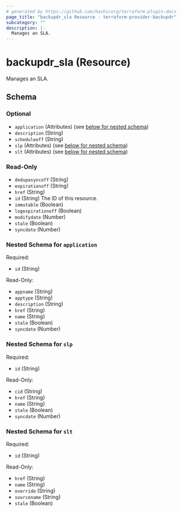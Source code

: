 ```yaml
---
# generated by https://github.com/hashicorp/terraform-plugin-docs
page_title: "backupdr_sla Resource - terraform-provider-backupdr"
subcategory: ""
description: |-
  Manages an SLA.
---
```


# backupdr_sla (Resource)

Manages an SLA.



<!-- schema generated by tfplugindocs -->
## Schema

### Optional

- `application` (Attributes) (see [below for nested schema](#nestedatt--application))
- `description` (String)
- `scheduleoff` (String)
- `slp` (Attributes) (see [below for nested schema](#nestedatt--slp))
- `slt` (Attributes) (see [below for nested schema](#nestedatt--slt))

### Read-Only

- `dedupasyncoff` (String)
- `expirationoff` (String)
- `href` (String)
- `id` (String) The ID of this resource.
- `immutable` (Boolean)
- `logexpirationoff` (Boolean)
- `modifydate` (Number)
- `stale` (Boolean)
- `syncdate` (Number)

<a id="nestedatt--application"></a>
### Nested Schema for `application`

Required:

- `id` (String)

Read-Only:

- `appname` (String)
- `apptype` (String)
- `description` (String)
- `href` (String)
- `name` (String)
- `stale` (Boolean)
- `syncdate` (Number)


<a id="nestedatt--slp"></a>
### Nested Schema for `slp`

Required:

- `id` (String)

Read-Only:

- `cid` (String)
- `href` (String)
- `name` (String)
- `stale` (Boolean)
- `syncdate` (Number)


<a id="nestedatt--slt"></a>
### Nested Schema for `slt`

Required:

- `id` (String)

Read-Only:

- `href` (String)
- `name` (String)
- `override` (String)
- `sourcename` (String)
- `stale` (Boolean)

